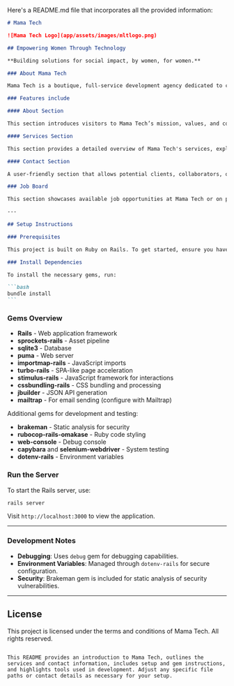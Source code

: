 Here's a README.md file that incorporates all the provided information:

````markdown
# Mama Tech

![Mama Tech Logo](app/assets/images/mltlogo.png) 

## Empowering Women Through Technology

**Building solutions for social impact, by women, for women.**

### About Mama Tech

Mama Tech is a boutique, full-service development agency dedicated to creating technology solutions for social good, with a primary focus on empowering women and girls. Our team of skilled female technologists brings unique perspectives to each project, ensuring that every solution is both user-centered and impactful.

### Features include

#### About Section

This section introduces visitors to Mama Tech’s mission, values, and core purpose, establishing a connection with the audience and showcasing Mama Tech's focus on social good and women empowerment.

#### Services Section

This section provides a detailed overview of Mama Tech's services, explaining how each one contributes to the agency’s mission of social impact.

#### Contact Section

A user-friendly section that allows potential clients, collaborators, or mentees to get in touch with Mama Tech.

### Job Board

This section showcases available job opportunities at Mama Tech or on projects related to their mission of social impact and empowering women in technology.

---

## Setup Instructions

### Prerequisites

This project is built on Ruby on Rails. To get started, ensure you have Ruby and Rails installed.

### Install Dependencies

To install the necessary gems, run:

```bash
bundle install
```
````

### Gems Overview

- **Rails** - Web application framework
- **sprockets-rails** - Asset pipeline
- **sqlite3** - Database
- **puma** - Web server
- **importmap-rails** - JavaScript imports
- **turbo-rails** - SPA-like page acceleration
- **stimulus-rails** - JavaScript framework for interactions
- **cssbundling-rails** - CSS bundling and processing
- **jbuilder** - JSON API generation
- **mailtrap** - For email sending (configure with Mailtrap)

Additional gems for development and testing:

- **brakeman** - Static analysis for security
- **rubocop-rails-omakase** - Ruby code styling
- **web-console** - Debug console
- **capybara** and **selenium-webdriver** - System testing
- **dotenv-rails** - Environment variables

### Run the Server

To start the Rails server, use:

```bash
rails server
```

Visit `http://localhost:3000` to view the application.

---

### Development Notes

- **Debugging**: Uses `debug` gem for debugging capabilities.
- **Environment Variables**: Managed through `dotenv-rails` for secure configuration.
- **Security**: Brakeman gem is included for static analysis of security vulnerabilities.

---

## License

This project is licensed under the terms and conditions of Mama Tech. All rights reserved.

```

This README provides an introduction to Mama Tech, outlines the services and contact information, includes setup and gem instructions, and highlights tools used in development. Adjust any specific file paths or contact details as necessary for your setup.
```